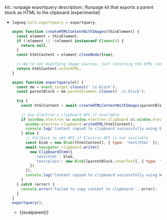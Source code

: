 kit:: runpage exportquery
description:: Runpage kit that exports a parent block as HTML to the clipboard (experimental)

- ```javascript
  logseq.kits.exportquery = exportquery;
  
  async function createHTMLContentWithImages(thisElement) {
    const element = thisElement;
    if (!element || !(element instanceof Element)) {
      return null;
    }
    const htmlContent = element.cloneNode(true);
    
    // We're not modifying image sources, just returning the HTML content as-is
    return htmlContent.outerHTML;
  }
  
  async function exportquery(el) {
    const me = event.target.closest('.ls-block');
    const parentBlock = me.parentElement.closest('.ls-block');
    
    try {
      const htmlContent = await createHTMLContentWithImages(parentBlock);
      
      // Use Electron's clipboard API if available
      if (window.electron && window.electron.clipboard && window.electron.clipboard.writeHTML) {
        window.electron.clipboard.writeHTML(htmlContent);
        console.log('Content copied to clipboard successfully using Electron API');
      } else {
        // Fallback to web API if Electron API is not available
        const blob = new Blob([htmlContent], { type: 'text/html' });
        await navigator.clipboard.write([
          new ClipboardItem({
            'text/html': blob,
            'text/plain': new Blob([parentBlock.innerText], { type: 'text/plain' })
          })
        ]);
        console.log('Content copied to clipboard successfully using Web API');
      }
    } catch (error) {
      console.error('Failed to copy content to clipboard:', error);
    }
  }
  exportquery();
  ```
	- {{evalparent}}